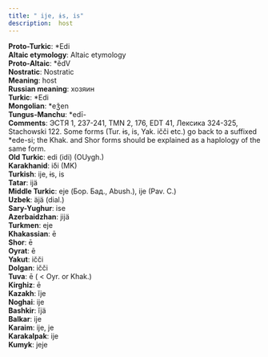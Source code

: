 ```yaml
---
title: " ije, ɨs, is"
description:  host
---
```


<strong>Proto-Turkic</strong>:  *Edi<br>
<strong>Altaic etymology</strong>:  Altaic etymology<br>
<strong> Proto-Altaic</strong>:  *ĕdV<br>
<strong>Nostratic</strong>:  Nostratic<br>
<strong>Meaning</strong>:  host<br>
<strong>Russian meaning</strong>:  хозяин<br>
<strong>Turkic</strong>:  *Edi<br>
<strong>Mongolian</strong>:  *eǯen<br>
<strong>Tungus-Manchu</strong>:  *edī-<br>
<strong>Comments</strong>:  ЭСТЯ 1, 237-241, TMN 2, 176, EDT 41, Лексика 324-325, Stachowski 122. Some forms (Tur. ɨs, is, Yak. ičči etc.) go back to a suffixed *ede-si; the Khak. and Shor forms should be explained as a haplology of the same form.<br>
<strong>Old Turkic</strong>:  edi (idi) (OUygh.)<br>
<strong>Karakhanid</strong>:  iδi (MK)<br>
<strong>Turkish</strong>:  ije, ɨs, is<br>
<strong>Tatar</strong>:  ijä<br>
<strong>Middle Turkic</strong>:  eje (Бор. Бад., Abush.), ije (Pav. C.)<br>
<strong>Uzbek</strong>:  äjä (dial.)<br>
<strong>Sary-Yughur</strong>:  ise<br>
<strong>Azerbaidzhan</strong>:  jijä<br>
<strong>Turkmen</strong>:  eje<br>
<strong>Khakassian</strong>:  ē<br>
<strong>Shor</strong>:  ē<br>
<strong>Oyrat</strong>:  ē<br>
<strong>Yakut</strong>:  ičči<br>
<strong>Dolgan</strong>:  ičči<br>
<strong>Tuva</strong>:  ē ( < Oyr. or Khak.)<br>
<strong>Kirghiz</strong>:  ē<br>
<strong>Kazakh</strong>:  ĭje<br>
<strong>Noghai</strong>:  ije<br>
<strong>Bashkir</strong>:  ĭjä<br>
<strong>Balkar</strong>:  ije<br>
<strong>Karaim</strong>:  ije, je<br>
<strong>Karakalpak</strong>:  ije<br>
<strong>Kumyk</strong>:  jeje<br>


